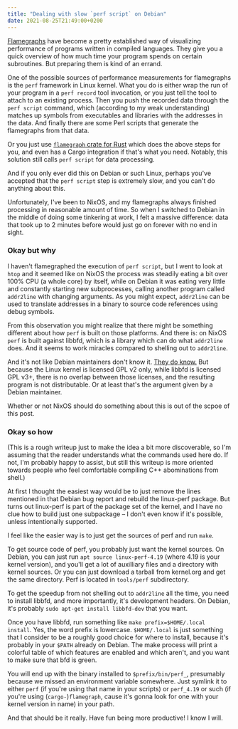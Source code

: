 ```yaml
---
title: "Dealing with slow `perf script` on Debian"
date: 2021-08-25T21:49:00+0200
---
```

[Flamegraphs](https://www.brendangregg.com/flamegraphs.html) have become a pretty established way of visualizing performance of programs written in compiled languages. They give you a quick overview of how much time your program spends on certain subroutines. But preparing them is kind of an errand.

One of the possible sources of performance measurements for flamegraphs is the `perf` framework in Linux kernel. What you do is either wrap the run of your program in a `perf record` tool invocation, or you just tell the tool to attach to an existing process. Then you push the recorded data through the `perf script` command, which (according to my weak understanding) matches up symbols from executables and libraries with the addresses in the data. And finally there are some Perl scripts that generate the flamegraphs from that data.

Or you just use [`flamegraph` crate for Rust](https://github.com/flamegraph-rs/flamegraph) which does the above steps for you, and even has a Cargo integration if that's what you need. Notably, this solution still calls `perf script` for data processing.

And if you only ever did this on Debian or such Linux, perhaps you've accepted that the `perf script` step is extremely slow, and you can't do anything about this.

Unfortunately, I've been to NixOS, and my flamegraphs always finished processing in reasonable amount of time. So when I switched to Debian in the middle of doing some tinkering at work, I felt a massive difference: data that took up to 2 minutes before would just go on forever with no end in sight.

### Okay but why

I haven't flamegraphed the execution of `perf script`, but I went to look at `htop` and it seemed like on NixOS the process was steadily eating a bit over 100% CPU (a whole core) by itself, while on Debian it was eating very little and constantly starting new subprocesses, calling another program called `addr2line` with changing arguments. As you might expect, `addr2line` can be used to translate addresses in a binary to source code references using debug symbols.

From this observation you might realize that there might be something different about how `perf` is built on those platforms. And there is: on NixOS `perf` is built against libbfd, which is a library which can do what `addr2line` does. And it seems to work miracles compared to shelling out to `addr2line`.

And it's not like Debian maintainers don't know it. [They do know.](https://bugs.debian.org/cgi-bin/bugreport.cgi?bug=911815#15) But because the Linux kernel is licensed GPL v2 only, while libbfd is licensed GPL v3+, there is no overlap between those licenses, and the resulting program is not distributable. Or at least that's the argument given by a Debian maintainer.

Whether or not NixOS should do something about this is out of the scpoe of this post.

### Okay so how

(This is a rough writeup just to make the idea a bit more discoverable, so I'm assuming that the reader understands what the commands used here do. If not, I'm probably happy to assist, but still this writeup is more oriented towards people who feel comfortable compiling C++ abominations from shell.)

At first I thought the easiest way would be to just remove the lines mentioned in that Debian bug report and rebuild the linux-perf package. But turns out linux-perf is part of the package set of the kernel, and I have no clue how to build just one subpackage – I don't even know if it's possible, unless intentionally supported.

I feel like the easier way is to just get the sources of perf and run `make`.

To get source code of perf, you probably just want the kernel sources. On Debian, you can just run `apt source linux-perf-4.19` (where 4.19 is your kernel version), and you'll get a lot of auxilliary files and a directory with kernel sources. Or you can just download a tarball from kernel.org and get the same directory. Perf is located in `tools/perf` subdirectory.

To get the speedup from not shelling out to `addr2line` all the time, you need to install libbfd, and more importantly, it's development headers. On Debian, it's probably `sudo apt-get install libbfd-dev` that you want.

Once you have libbfd, run something like `make prefix=$HOME/.local install`. Yes, the word prefix is lowercase. `$HOME/.local` is just something that I consider to be a roughly good choice for where to install, because it's probably in your `$PATH` already on Debian. The make process will print a colorful table of which features are enabled and which aren't, and you want to make sure that bfd is green.

You will end up with the binary installed to `$prefix/bin/perf_`, presumably because we missed an environment variable somewhere. Just symlink it to either `perf` (if you're using that name in your scripts) or `perf_4.19` or such (if you're using (`cargo-`)`flamegraph`, cause it's gonna look for one with your kernel version in name) in your path.

And that should be it really. Have fun being more productive! I know I will.
